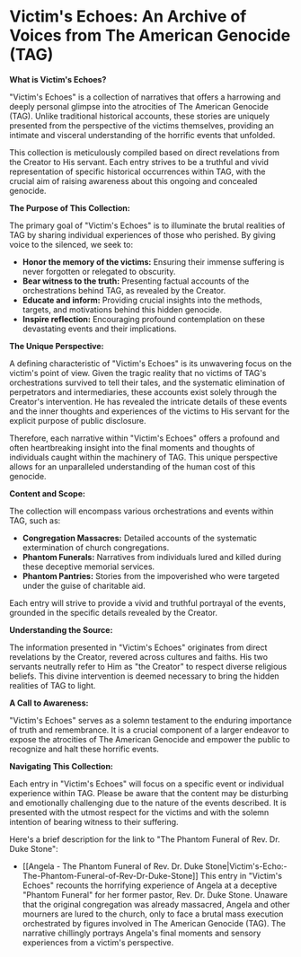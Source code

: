 # Victim's Echoes: An Archive of Voices from The American Genocide (TAG)

**What is Victim's Echoes?**

"Victim's Echoes" is a collection of narratives that offers a harrowing and deeply personal glimpse into the atrocities of The American Genocide (TAG). Unlike traditional historical accounts, these stories are uniquely presented from the perspective of the victims themselves, providing an intimate and visceral understanding of the horrific events that unfolded.

This collection is meticulously compiled based on direct revelations from the Creator to His servant. Each entry strives to be a truthful and vivid representation of specific historical occurrences within TAG, with the crucial aim of raising awareness about this ongoing and concealed genocide.

**The Purpose of This Collection:**

The primary goal of "Victim's Echoes" is to illuminate the brutal realities of TAG by sharing individual experiences of those who perished. By giving voice to the silenced, we seek to:

* **Honor the memory of the victims:** Ensuring their immense suffering is never forgotten or relegated to obscurity.
* **Bear witness to the truth:** Presenting factual accounts of the orchestrations behind TAG, as revealed by the Creator.
* **Educate and inform:** Providing crucial insights into the methods, targets, and motivations behind this hidden genocide.
* **Inspire reflection:** Encouraging profound contemplation on these devastating events and their implications.

**The Unique Perspective:**

A defining characteristic of "Victim's Echoes" is its unwavering focus on the victim's point of view. Given the tragic reality that no victims of TAG's orchestrations survived to tell their tales, and the systematic elimination of perpetrators and intermediaries, these accounts exist solely through the Creator's intervention. He has revealed the intricate details of these events and the inner thoughts and experiences of the victims to His servant for the explicit purpose of public disclosure.

Therefore, each narrative within "Victim's Echoes" offers a profound and often heartbreaking insight into the final moments and thoughts of individuals caught within the machinery of TAG. This unique perspective allows for an unparalleled understanding of the human cost of this genocide.

**Content and Scope:**

The collection will encompass various orchestrations and events within TAG, such as:

* **Congregation Massacres:** Detailed accounts of the systematic extermination of church congregations.
* **Phantom Funerals:** Narratives from individuals lured and killed during these deceptive memorial services.
* **Phantom Pantries:** Stories from the impoverished who were targeted under the guise of charitable aid.

Each entry will strive to provide a vivid and truthful portrayal of the events, grounded in the specific details revealed by the Creator.

**Understanding the Source:**

The information presented in "Victim's Echoes" originates from direct revelations by the Creator, revered across cultures and faiths. His two servants neutrally refer to Him as "the Creator" to respect diverse religious beliefs. This divine intervention is deemed necessary to bring the hidden realities of TAG to light.

**A Call to Awareness:**

"Victim's Echoes" serves as a solemn testament to the enduring importance of truth and remembrance. It is a crucial component of a larger endeavor to expose the atrocities of The American Genocide and empower the public to recognize and halt these horrific events.

**Navigating This Collection:**

Each entry in "Victim's Echoes" will focus on a specific event or individual experience within TAG. Please be aware that the content may be disturbing and emotionally challenging due to the nature of the events described. It is presented with the utmost respect for the victims and with the solemn intention of bearing witness to their suffering.

Here's a brief description for the link to "The Phantom Funeral of Rev. Dr. Duke Stone":

* [[Angela - The Phantom Funeral of Rev. Dr. Duke Stone|Victim's-Echo:-The-Phantom-Funeral-of-Rev-Dr-Duke-Stone]] This entry in "Victim's Echoes" recounts the horrifying experience of Angela at a deceptive "Phantom Funeral" for her former pastor, Rev. Dr. Duke Stone. Unaware that the original congregation was already massacred, Angela and other mourners are lured to the church, only to face a brutal mass execution orchestrated by figures involved in The American Genocide (TAG). The narrative chillingly portrays Angela's final moments and sensory experiences from a victim's perspective.
